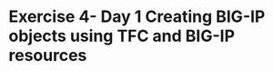Exercise 4- Day 1 Creating BIG-IP objects using TFC and BIG-IP resources
========================================================================
